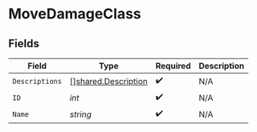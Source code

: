 # MoveDamageClass


## Fields

| Field                                                      | Type                                                       | Required                                                   | Description                                                |
| ---------------------------------------------------------- | ---------------------------------------------------------- | ---------------------------------------------------------- | ---------------------------------------------------------- |
| `Descriptions`                                             | [][shared.Description](../../models/shared/description.md) | :heavy_check_mark:                                         | N/A                                                        |
| `ID`                                                       | *int*                                                      | :heavy_check_mark:                                         | N/A                                                        |
| `Name`                                                     | *string*                                                   | :heavy_check_mark:                                         | N/A                                                        |